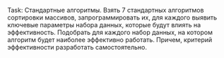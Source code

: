 Task:
Стандартные алгоритмы.
Взять 7 стандартных алгоритмов сортировки массивов,
запрограммировать их, для каждого
выявить ключевые параметры набора данных, которые будут влиять на эффективность.
Подобрать для каждого набор данных, на котором алгоритм будет наиболее эффективно работать.
Причем, критерий эффективности разработать самостоятельно.